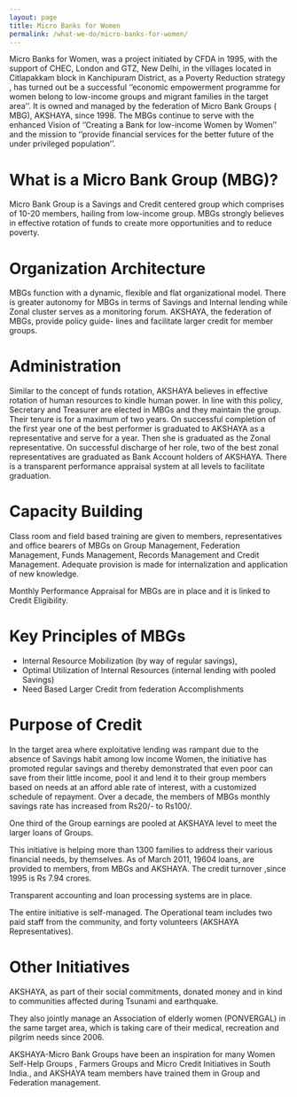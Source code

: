 ```yaml
---
layout: page
title: Micro Banks for Women
permalink: /what-we-do/micro-banks-for-women/
---
```


Micro Banks for Women, was a project initiated by CFDA in 1995, with the support of CHEC, London and GTZ, New Delhi, in the villages located in Citlapakkam block in Kanchipuram District, as a Poverty Reduction strategy , has turned out be a successful ‘’economic empowerment programme for women belong to low-income groups and migrant families in the target area’’. It is owned and managed by the federation of Micro Bank Groups ( MBG), AKSHAYA, since 1998. The MBGs continue to serve with the enhanced Vision of ‘’Creating a Bank for low-income Women by Women’’ and the mission to ‘’provide financial services for the better future of the under privileged population’’.

# What is a Micro Bank Group (MBG)?

Micro Bank Group is a Savings and Credit centered group which comprises of 10-20 members, hailing from low-income group. MBGs strongly believes in effective rotation of funds to create more opportunities and to reduce poverty.

# Organization Architecture

MBGs function with a dynamic, flexible and flat organizational model. There is greater autonomy for MBGs in terms of Savings and Internal lending while Zonal cluster serves as a monitoring forum. AKSHAYA, the federation of MBGs, provide policy guide- lines and facilitate larger credit for member groups.

# Administration

Similar to the concept of funds rotation, AKSHAYA believes in effective rotation of human resources to kindle human power. In line with this policy, Secretary and Treasurer are elected in MBGs and they maintain the group. Their tenure is for a maximum of two years. On successful completion of the first year one of the best performer is graduated to AKSHAYA as a representative and serve for a year. Then she is graduated as the Zonal representative. On successful discharge of her role, two of the best zonal representatives are graduated as Bank Account holders of AKSHAYA. There is a transparent performance appraisal system at all levels to facilitate graduation.

# Capacity Building

Class room and field based training are given to members, representatives and office bearers of MBGs on Group Management, Federation Management, Funds Management, Records Management and Credit Management. Adequate provision is made for internalization and application of new knowledge.

Monthly Performance Appraisal for MBGs are in place and it is linked to Credit Eligibility.

# Key Principles of MBGs

* Internal Resource Mobilization (by way of regular savings),
* Optimal Utilization of Internal Resources (internal lending with pooled Savings)
* Need Based Larger Credit from federation
Accomplishments

# Purpose of Credit

In the target area where exploitative lending was rampant due to the absence of Savings habit among low income Women, the initiative has promoted regular savings and thereby demonstrated that even poor can save from their little income, pool it and lend it to their group members based on needs at an afford able rate of interest, with a customized schedule of repayment. Over a decade, the members of MBGs monthly savings rate has increased from Rs20/- to Rs100/.

One third of the Group earnings are pooled at AKSHAYA level to meet the larger loans of Groups.

This initiative is helping more than 1300 families to address their various financial needs, by themselves. As of March 2011, 19604 loans, are provided to members, from MBGs and AKSHAYA. The credit turnover ,since 1995 is Rs 7.94 crores.

Transparent accounting and loan processing systems are in place.

The entire initiative is self-managed. The Operational team includes two paid staff from the community, and forty volunteers (AKSHAYA Representatives).

# Other Initiatives

AKSHAYA, as part of their social commitments, donated money and in kind to communities affected during Tsunami and earthquake.

They also jointly manage an Association of elderly women (PONVERGAL) in the same target area, which is taking care of their medical, recreation and pilgrim needs since 2006.

AKSHAYA-Micro Bank Groups have been an inspiration for many Women Self-Help Groups , Farmers Groups and Micro Credit Initiatives in South India., and AKSHAYA team members have trained them in Group and Federation management.
